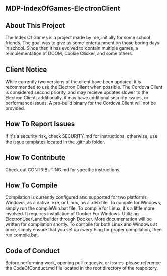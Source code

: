 ##  MDP-IndexOfGames-ElectronClient

## About This Project
The Index Of Games is a project made by me, initially for some school friends. The goal was to give us some entertainment on those boring days in school. Since then it has evolved to contain multiple games, a reimplementation of DOOM, Cookie Clicker, and some others.

## Client Notice
While currently two versions of the client have been updated, it is recommended to use the Electron Client when possible. The Cordova Client is considered second priority, and may recieve updates slower to the Electron Client, additionally, it may have additional security issues, or performance issues. A pre-build binary for the Cordova Client will not be provided.

## How To Report Issues
If it's a security risk, check SECURITY.md for instructions, otherwise, use the issue templates located in the .github folder.

## How To Contribute
Check out CONTRIBUTING.md for specific instructions.

## How To Compile
Compilation is currently configured and supported for two platforms, Windows, as a native .exe, or Linux, as a .deb file.
To compile for Windows, simply run the compileWin.bat file.
To compile for Linux, it's a little more involved. It requires installation of Docker For Windows. Utilizing ElectronUserLand/builder through Docker. More documentation will be written for compilation shortly.
To compile for both Linux and Windows at once, simply ensure that you set up everything for proper compilation, then run compile.bat.

## Code of Conduct
Before performing work, opening pull requests, or issues, please reference the CodeOfConduct.md file located in the root directory of the respoitory.
